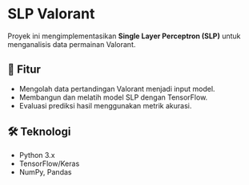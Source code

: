 # SLP Valorant

Proyek ini mengimplementasikan **Single Layer Perceptron (SLP)** untuk menganalisis data permainan Valorant.

## 🚀 Fitur
- Mengolah data pertandingan Valorant menjadi input model.
- Membangun dan melatih model SLP dengan TensorFlow.
- Evaluasi prediksi hasil menggunakan metrik akurasi.

## 🛠️ Teknologi
- Python 3.x
- TensorFlow/Keras
- NumPy, Pandas
